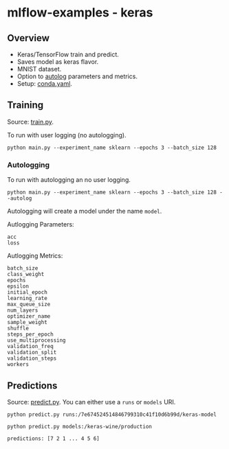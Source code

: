 # mlflow-examples - keras

## Overview
* Keras/TensorFlow train and predict.
* Saves model as keras flavor.
* MNIST dataset.
* Option to [autolog](https://mlflow.org/docs/latest/python_api/mlflow.keras.html#mlflow.keras.autolog) parameters and metrics.
* Setup: [conda.yaml](conda.yaml).

## Training

Source: [train.py](train.py).

To run with user logging (no autologging).
```
python main.py --experiment_name sklearn --epochs 3 --batch_size 128
```

### Autologging
To run with autologging an no user logging. 
```
python main.py --experiment_name sklearn --epochs 3 --batch_size 128 --autolog
```
Autologging will create a model under the name `model`.

Autlogging Parameters:
```
acc
loss
```
Autlogging Metrics:
```
batch_size
class_weight
epochs
epsilon
initial_epoch
learning_rate
max_queue_size
num_layers
optimizer_name
sample_weight
shuffle
steps_per_epoch
use_multiprocessing
validation_freq
validation_split
validation_steps
workers

```

## Predictions

Source: [predict.py](predict.py).
You can either use a `runs` or `models` URI.
```
python predict.py runs:/7e674524514846799310c41f10d6b99d/keras-model
```

```
python predict.py models:/keras-wine/production
```

```
predictions: [7 2 1 ... 4 5 6]
```
